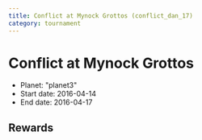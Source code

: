 ```yaml
---
title: Conflict at Mynock Grottos (conflict_dan_17)
category: tournament
---
```

# Conflict at Mynock Grottos

  * Planet: "planet3"
  * Start date: 2016-04-14
  * End date: 2016-04-17

## Rewards


